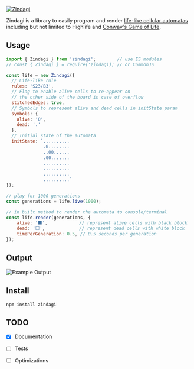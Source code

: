 [![Zindagi][logo]][docs]

Zindagi is a library to easily program and render [life-like cellular automatas][life-like-wiki] including but not limited to Highlife and [Conway's Game of Life][gol-wiki].

## Usage

```js
import { Zindagi } from 'zindagi';        // use ES modules
// const { Zindagi } = require('zindagi); // or CommonJS

const life = new Zindagi({
  // Life-like rule
  rules: 'S23/B3',
  // Flag to enable alive cells to re-appear on
  // the other side of the board in case of overflow
  stitchedEdges: true,
  // Symbols to represent alive and dead cells in initState param
  symbols: {
    alive: '0',
    dead: '.'
  },
  // Initial state of the automata
  initState: `..........
              .0........
              ..00......
              .00.......
              ..........
              ..........
              ..........
              ..........`
});

// play for 1000 generations
const generations = life.live(1000);

// in built method to render the automata to console/terminal
const life.render(generations, {
    alive: '⬛️',            // represent alive cells with black block
    dead: '⬜️',             // represent dead cells with white block
    timePerGeneration: 0.5, // 0.5 seconds per generation
});
```

## Output
![Example Output][example-output-gif]

## Install
```
npm install zindagi
```

## TODO
- [x] Documentation
- [ ] Tests
- [ ] Optimizations


[logo]: https://res.cloudinary.com/tbking/image/upload/v1604344754/zindagi/zindagi-logo.gif
[docs]: https://tarunbatra.com/zindagi
[life-like-wiki]: https://en.wikipedia.org/wiki/Life-like_cellular_automaton
[gol-wiki]: https://en.wikipedia.org/wiki/Conway%27s_Game_of_Life
[example-output-gif]: https://res.cloudinary.com/tbking/video/upload/e_loop/v1604362000/zindagi/glider-example.gif